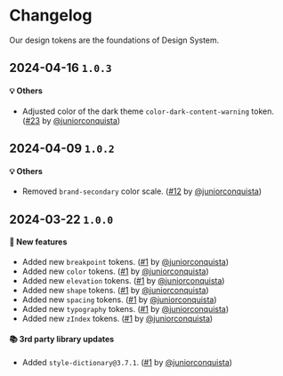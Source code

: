 # Changelog

Our design tokens are the foundations of Design System.

## 2024-04-16 `1.0.3`

#### 💡 Others

- Adjusted color of the dark theme `color-dark-content-warning` token. ([#23](https://git.rarolabs.com.br/frontend/rarui/pull/23) by [@juniorconquista](https://github.com/juniorconquista))

## 2024-04-09 `1.0.2`

#### 💡 Others

- Removed `brand-secondary` color scale. ([#12](https://git.rarolabs.com.br/frontend/rarui/pull/12) by [@juniorconquista](https://github.com/juniorconquista))

## 2024-03-22 `1.0.0`

#### 🎉 New features

- Added new `breakpoint` tokens. ([#1](https://git.rarolabs.com.br/frontend/rarui/pull/1) by [@juniorconquista](https://github.com/juniorconquista))
- Added new `color` tokens. ([#1](https://git.rarolabs.com.br/frontend/rarui/pull/1) by [@juniorconquista](https://github.com/juniorconquista))
- Added new `elevation` tokens. ([#1](https://git.rarolabs.com.br/frontend/rarui/pull/1) by [@juniorconquista](https://github.com/juniorconquista))
- Added new `shape` tokens. ([#1](https://git.rarolabs.com.br/frontend/rarui/pull/1) by [@juniorconquista](https://github.com/juniorconquista))
- Added new `spacing` tokens. ([#1](https://git.rarolabs.com.br/frontend/rarui/pull/1) by [@juniorconquista](https://github.com/juniorconquista))
- Added new `typography` tokens. ([#1](https://git.rarolabs.com.br/frontend/rarui/pull/1) by [@juniorconquista](https://github.com/juniorconquista))
- Added new `zIndex` tokens. ([#1](https://git.rarolabs.com.br/frontend/rarui/pull/1) by [@juniorconquista](https://github.com/juniorconquista))

#### 📚 3rd party library updates

- Added `style-dictionary@3.7.1`. ([#1](https://git.rarolabs.com.br/frontend/rarui/pull/1) by [@juniorconquista](https://github.com/juniorconquista))

<!-- #### 🛠 Breaking changes -->

<!-- #### 📚 3rd party library updates -->

<!-- #### 🎉 New features -->

<!-- #### 🐛 Bug fixes -->

<!-- #### 💡 Others -->

<!-- #### ⚠️ Notices -->
